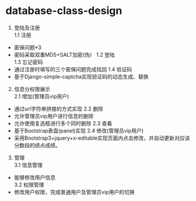 # database-class-design
1.	登陆及注册  
1.1	注册
-	密保问题*3
-	密码采取双重MD5+SALT加密(伪）
1.2	登陆  
1.3	忘记密码
- 通过注册时填写的三个密保问题完成找回
1.4	验证码
- 基于Django-simple-captcha实现验证码的动态生成、替换

2.	信息分权限展示  
2.1	增加(管理员vip用户)
- 通过url字符串拼接的方式实现
2.2	删除
-	允许管理员vip用户进行信息的删除
-	允许使用复选框进行多个同时删除
2.3	查看
- 基于Bootstrap表盘(panel)实现
2.4	修改(管理员vip用户)
- 采用Bootstrap3+jquery+x-editable实现页面内点击修改，并自动更新对应该分数段的绩点成绩。

3.	管理  
3.1	信息管理
- 能够修改用户信息  
3.2	权限管理
- 修改用户权限，完成普通用户及管理员vip用户的切换
